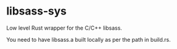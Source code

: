 libsass-sys
===========

Low level Rust wrapper for the C/C++ libsass.

You need to have libsass.a built locally as per the path in build.rs.
